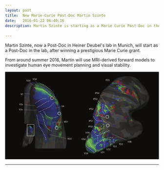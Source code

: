 ```yaml
---
layout: post
title:  New Marie-Curie Post-Doc Martin Szinte
date:   2016-01-22 06:40:16
description: Martin Szinte is starting as a Marie Curie Post-Doc in the lab!

---
```


Martin Szinte, now a Post-Doc in Heiner Deubel's lab in Munich, will start as a Post-Doc in the lab, after winning a prestigious Marie Curie grant.

From around summer 2016, Martin will use MRI-derived forward models to investigate human eye movement planning and visual stability.  

<img class="col three" src="/img/science/retmaps.png">


<hr />